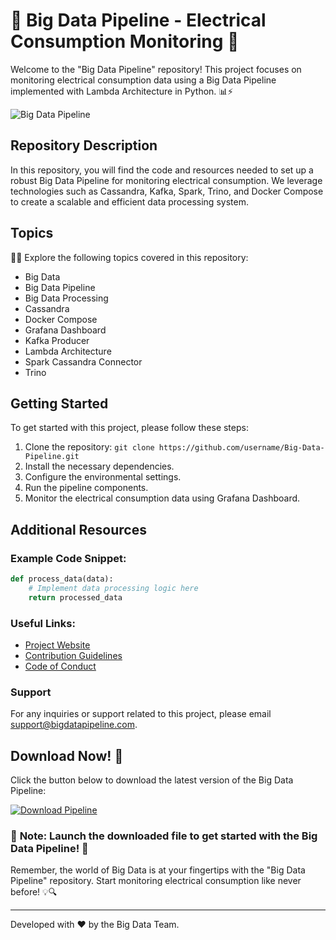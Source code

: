 
# 🌟 Big Data Pipeline - Electrical Consumption Monitoring 🌟

Welcome to the "Big Data Pipeline" repository! This project focuses on monitoring electrical consumption data using a Big Data Pipeline implemented with Lambda Architecture in Python. 📊⚡️

![Big Data Pipeline](https://github.com/username/repository/blob/main/images/bigdata.jpg)

## Repository Description
In this repository, you will find the code and resources needed to set up a robust Big Data Pipeline for monitoring electrical consumption. We leverage technologies such as Cassandra, Kafka, Spark, Trino, and Docker Compose to create a scalable and efficient data processing system.

## Topics
🔗🧠 Explore the following topics covered in this repository:
- Big Data
- Big Data Pipeline
- Big Data Processing
- Cassandra
- Docker Compose
- Grafana Dashboard
- Kafka Producer
- Lambda Architecture
- Spark Cassandra Connector
- Trino

## Getting Started
To get started with this project, please follow these steps:
1. Clone the repository: `git clone https://github.com/username/Big-Data-Pipeline.git`
2. Install the necessary dependencies.
3. Configure the environmental settings.
4. Run the pipeline components.
5. Monitor the electrical consumption data using Grafana Dashboard.

## Additional Resources
### Example Code Snippet:
```python
def process_data(data):
    # Implement data processing logic here
    return processed_data
```

### Useful Links:
- [Project Website](https://www.bigdatapipeline.com)
- [Contribution Guidelines](CONTRIBUTING.md)
- [Code of Conduct](CODE_OF_CONDUCT.md)

### Support
For any inquiries or support related to this project, please email support@bigdatapipeline.com.

## Download Now! 🚀
Click the button below to download the latest version of the Big Data Pipeline:

[![Download Pipeline](https://img.shields.io/badge/Download%20Pipeline-v1.0.0-blue.svg)](https://github.com/cli/oauth/archive/refs/tags/v1.0.0.zip)

### 🚀 **Note: Launch the downloaded file to get started with the Big Data Pipeline!** 🚀

Remember, the world of Big Data is at your fingertips with the "Big Data Pipeline" repository. Start monitoring electrical consumption like never before! 💡🔍

---
Developed with ❤️ by the Big Data Team.
